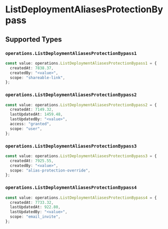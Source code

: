 # ListDeploymentAliasesProtectionBypass


## Supported Types

### `operations.ListDeploymentAliasesProtectionBypass1`

```typescript
const value: operations.ListDeploymentAliasesProtectionBypass1 = {
  createdAt: 7838.37,
  createdBy: "<value>",
  scope: "shareable-link",
};
```

### `operations.ListDeploymentAliasesProtectionBypass2`

```typescript
const value: operations.ListDeploymentAliasesProtectionBypass2 = {
  createdAt: 7149.32,
  lastUpdatedAt: 1459.48,
  lastUpdatedBy: "<value>",
  access: "granted",
  scope: "user",
};
```

### `operations.ListDeploymentAliasesProtectionBypass3`

```typescript
const value: operations.ListDeploymentAliasesProtectionBypass3 = {
  createdAt: 7925.55,
  createdBy: "<value>",
  scope: "alias-protection-override",
};
```

### `operations.ListDeploymentAliasesProtectionBypass4`

```typescript
const value: operations.ListDeploymentAliasesProtectionBypass4 = {
  createdAt: 7733.32,
  lastUpdatedAt: 922.80,
  lastUpdatedBy: "<value>",
  scope: "email_invite",
};
```

